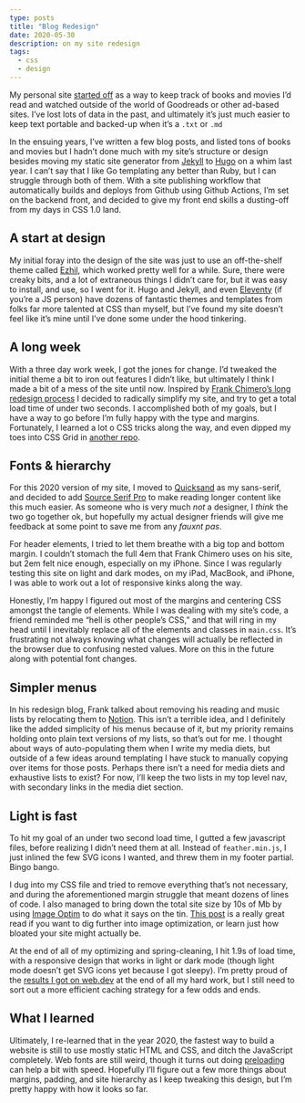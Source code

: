 ```yaml
---
type: posts
title: "Blog Redesign"
date: 2020-05-30
description: on my site redesign
tags:
  - css
  - design
---
```


My personal site [started off](https://medium.com/@brookshelley/why-i-built-a-markdown-book-blog-a07e1a6dd163) as a way to keep track of books and movies I’d read and watched outside of the world of Goodreads or other ad-based sites. I’ve lost lots of data in the past, and ultimately it’s just much easier to keep text portable and backed-up when it’s a `.txt` or `.md`

In the ensuing years, I’ve written a few blog posts, and listed tons of books and movies but I hadn’t done much with my site’s structure or design besides moving my static site generator from [Jekyll](https://jekyllrb.com) to [Hugo](https://gohugo.io) on a whim last year. I can’t say that I like Go templating any better than Ruby, but I can struggle through both of them. With a site publishing workflow that automatically builds and deploys from Github using Github Actions, I’m set on the backend front, and decided to give my front end skills a dusting-off from my days in CSS 1.0 land.

## A start at design

My initial foray into the design of the site was just to use an off-the-shelf theme called [Ezhil](https://themes.gohugo.io/ezhil/), which worked pretty well for a while. Sure, there were creaky bits, and a lot of extraneous things I didn’t care for, but it was easy to install, and use, so I went for it. Hugo and Jekyll, and even [Eleventy](https://www.11ty.dev) (if you’re a JS person) have dozens of fantastic themes and templates from folks far more talented at CSS than myself, but I’ve found my site doesn’t feel like it’s mine until I’ve done some under the hood tinkering. 

## A long week

With a three day work week, I got the jones for change. I’d tweaked the initial theme a bit to iron out features I didn’t like, but ultimately I think I made a bit of a mess of the site until now. Inspired by [Frank Chimero’s long redesign process](https://frankchimero.com/blog/2020/redesign-wrapping-up/) I decided to radically simplify my site, and try to get a total load time of under two seconds. I accomplished both of my goals, but I have a way to go before I’m fully happy with the type and margins. Fortunately, I learned a lot o CSS tricks along the way, and even dipped my toes into CSS Grid in [another repo](https://github.com/brookshelley/brookshelley). 

## Fonts & hierarchy

For this 2020 version of my site, I moved to [Quicksand](https://fonts.adobe.com/fonts/quicksand) as my sans-serif, and decided to add [Source Serif Pro](https://fonts.adobe.com/fonts/source-serif) to make reading longer content like this much easier. As someone who is very much _not_ a designer, I _think_ the two go together ok, but hopefully my actual designer friends will give me feedback at some point to save me from any _fauxnt pas_. 

For header elements, I tried to let them breathe with a big top and bottom margin. I couldn’t stomach the full 4em that Frank Chimero uses on his site, but 2em felt nice enough, especially on my iPhone. Since I was regularly testing this site on light and dark modes, on my iPad, MacBook, and iPhone, I was able to work out a lot of responsive kinks along the way.

Honestly, I’m happy I figured out most of the margins and centering CSS amongst the tangle of elements. While I was dealing with my site’s code, a friend reminded me “hell is other people’s CSS,” and that will ring in my head until I inevitably replace all of the elements and classes in `main.css`. It’s frustrating not always knowing what changes will actually be reflected in the browser due to confusing nested values. More on this in the future along with potential font changes.

## Simpler menus

In his redesign blog, Frank talked about removing his reading and music lists by relocating them to [Notion](https://www.notion.so/Reading-Log-3341e831fc744130bf536a54cd79ec56). This isn’t a terrible idea, and I definitely like the added simplicity of his menus because of it, but my priority remains holding onto plain text versions of my lists, so that’s out for me. I thought about ways of auto-populating them when I write my media diets, but outside of a few ideas around templating I have stuck to manually copying over items for those posts. Perhaps there isn’t a need for media diets and exhaustive lists to exist? For now, I’ll keep the two lists in my top level nav, with secondary links in the media diet section.

## Light is fast

To hit my goal of an under two second load time, I gutted a few javascript files, before realizing I didn’t need them at all. Instead of `feather.min.js`, I just inlined the few SVG icons I wanted, and threw them in my footer partial. Bingo bango. 

I dug into my CSS file and tried to remove everything that’s not necessary, and during the aforementioned margin struggle that meant dozens of lines of code. I also managed to bring down the total site size by 10s of Mb by using [Image Optim](https://imageoptim.com/mac) to do what it says on the tin. [This post](https://developers.google.com/web/fundamentals/performance/optimizing-content-efficiency/automating-image-optimization/) is a really great read if you want to dig further into image optimization, or learn just how bloated your site might actually be.

At the end of all of my optimizing and spring-cleaning, I hit 1.9s of load time, with a responsive design that works in light or dark mode (though light mode doesn’t get SVG icons yet because I got sleepy). I’m pretty proud of the [results I got on web.dev](https://lighthouse-dot-webdotdevsite.appspot.com//lh/html?url=https%3A%2F%2Fwww.brookshelley.com) at the end of all my hard work, but I still need to sort out a more efficient caching strategy for a few odds and ends.

## What I learned

Ultimately, I re-learned that in the year 2020, the fastest way to build a website is still to use mostly static HTML and CSS, and ditch the JavaScript completely. Web fonts are still weird, though it turns out doing [preloading](https://csswizardry.com/2020/05/the-fastest-google-fonts/) can help a bit with speed. Hopefully I’ll figure out a few more things about margins, padding, and site hierarchy as I keep tweaking this design, but I’m pretty happy with how it looks so far.
